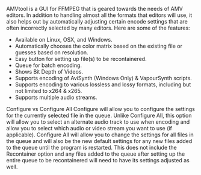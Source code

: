 AMVtool is a GUI for FFMPEG that is geared towards the needs of AMV editors.  In addition to handling almost all the formats that editors will use, it also helps out by automatically adjusting certain encode settings that are often incorrectly selected by many editors.  Here are some of the features:


- Available on Linux, OSX, and Windows.
- Automatically chooses the color matrix based on the existing file or guesses based on resolution.
- Easy button for setting up file(s) to be recontainered.
- Queue for batch encoding.
- Shows Bit Depth of Videos.
- Supports encoding of AviSynth (Windows Only) & VapourSynth scripts.
- Supports encoding to various lossless and lossy formats, including but not limited to x264 & x265.
- Supports multiple audio streams.

Configure vs Configure All
Configure will allow you to configure the settings for the currently selected file in the queue.  Unlike Configure All, this option will allow you to select an alternate audio track to use when encoding and allow you to select which audio or video stream you want to use (if applicable).  Configure All will allow you to change the settings for all files in the queue and will also be the new default settings for any new files added to the queue until the program is restarted.  This does not include the Recontainer option and any files added to the queue after setting up the entire queue to be recontainered will need to have its settings adjusted as well.
